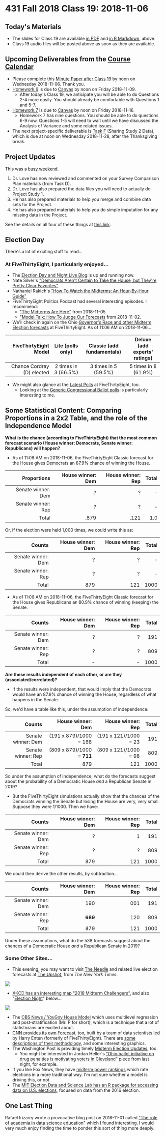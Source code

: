 # 431 Fall 2018 Class 19: 2018-11-06

## Today's Materials

- The slides for Class 19 are available [in PDF](https://github.com/THOMASELOVE/431-2018/blob/master/slides/class19/431_class-19-slides_2018.pdf) and [in R Markdown](https://github.com/THOMASELOVE/THOMASELOVE/431-2018/master/slides/class19/431_class-19-slides_2018.Rmd), above.
- Class 19 audio files will be posted above as soon as they are available.

## Upcoming Deliverables from the [Course Calendar](https://github.com/THOMASELOVE/431-2018/blob/master/calendar.md)

- Please complete this [Minute Paper after Class 19](http://bit.ly/431-2018-minute19) by noon on Wednesday 2018-11-06. Thank you.
- [Homework 6](https://github.com/THOMASELOVE/431-2018/blob/master/homework/Homework6/431-2018-hw6.md) is due to [Canvas](https://canvas.case.edu/) by noon on Friday 2018-11-09.
  - After today's Class 19, we anticipate you will be able to do Questions 2-4 more easily. You should already be comfortable with Questions 1 and 5-7.
- [Homework 7](https://github.com/THOMASELOVE/431-2018/blob/master/homework/Homework7/431-2018-hw7.md) is due to [Canvas](https://canvas.case.edu/) by noon on Friday 2018-11-16.
  - Homework 7 has nine questions. You should be able to do questions 6-9 now. Questions 1-5 will need to wait until we have discussed the Analysis of Variance and some related issues.
- The next project-specific deliverable is [Task F](https://thomaselove.github.io/431-2018-project/taskF.html) (Sharing Study 2 Data), which is due at noon on Wednesday 2018-11-28, after the Thanksgiving break.

## Project Updates

This was a [busy weekend](https://github.com/THOMASELOVE/431-2018-project/tree/master/survey-results).

1. Dr. Love has now reviewed and commented on your Survey Comparison Plan materials (from Task D). 
2. Dr. Love has also prepared the data files you will need to actually do Project Study 1.
3. He has also prepared materials to help you merge and combine data sets for the Project.
4. He has also prepared materials to help you do simple imputation for any missing data in the Project.

See the details on all four of these things at [this link](https://github.com/THOMASELOVE/431-2018-project/tree/master/survey-results).

## Election Day

There's a lot of exciting stuff to read...

### At FiveThirtyEight, I particularly enjoyed...

- The [Election Day and Night Live Blog](https://fivethirtyeight.com/live-blog/2018-election-results-coverage/) is up and running now.
- Nate Silver's ["Democrats Aren't Certain to Take the House, but They're Pretty Clear Favorites"](https://fivethirtyeight.com/features/final-election-update-democrats-arent-certain-to-take-the-house-but-theyre-pretty-clear-favorites/)
- Nathaniel Rakich's ["How To Watch the Midterms: An Hour-By-Hour Guide"](https://fivethirtyeight.com/features/2018-election-polls-close/) 
- FiveThirtyEight Politics Podcast had several interesting episodes. I recommend:
  - ["The Midterms Are Here"](https://fivethirtyeight.com/features/politics-podcast-the-midterms-are-here) from 2018-11-05.
  - ["Model Talk: How To Judge Our Forecasts](https://fivethirtyeight.com/features/politics-podcast-how-to-judge-our-forecasts/) from 2018-11-02.
- We'll check in again on the Ohio [Governor's Race and other Midterm Election forecasts](https://projects.fivethirtyeight.com/2018-midterm-election-forecast/governor/) at FiveThirtyEight. As of 11:06 AM on 2018-11-06...

FiveThirtyEight Model | Lite (polls only) | Classic (add fundamentals) | Deluxe (add experts' ratings)
-------------------------: | :--------------------: | :--------------------: | :--------------------:
Chance Cordray (D) elected | 2 times in 3 (66.5%) | 3 times in 5 (59.5%) | 5 times in 8 (61.9%)

- We might also glance at the [Latest Polls](https://projects.fivethirtyeight.com/polls/) at FiveThirtyEight, too.
  - Looking at the [Generic Congressional Ballot polls](https://projects.fivethirtyeight.com/congress-generic-ballot-polls/) is particularly interesting to me.
  
## Some Statistical Content: Comparing Proportions in a 2x2 Table, and the role of the Independence Model

**What is the chance (according to FiveThirtyEight) that the most common forecast scenario (House winner: Democrats, Senate winner: Republicans) will happen?**

- As of 11:06 AM on 2018-11-06, the FiveThirtyEight Classic forecast for the House gives Democrats an 87.9% chance of winning the House.

Proportions | House winner: Dem  | House winner: Rep | Total
----------: | ---------: | -------: | -------:
Senate winner: Dem | ? | ? | -
Senate winner: Rep | ? | ? | -
Total              | .879 | .121 | 1.0

Or, if the election were held 1,000 times, we could write this as:

Counts | House winner: Dem  | House winner: Rep | Total
----------: | ---------: | -------: | -------:
Senate winner: Dem | ? | ? | -
Senate winner: Rep | ? | ? | -
Total              | 879 | 121 | 1000



- As of 11:06 AM on 2018-11-06, the FiveThirtyEight Classic forecast for the House gives Republicans an 80.9% chance of winning (keeping) the Senate.

Counts | House winner: Dem  | House winner: Rep | Total
----------: | ---------: | -------: | --------:
Senate winner: Dem | ? | ? | 191
Senate winner: Rep | ? | ? | 809
Total | - | - | 1000

**Are these results independent of each other, or are they (associated/correlated)?** 

- If the results were independent, that would imply that the Democrats would have an 87.9% chance of winning the House, regardless of what happens in the Senate.

So, we'd have a table like this, under the assumption of independence:

Counts | House winner: Dem  | House winner: Rep | Total
----------: | ---------: | -------: | -------:
Senate winner: Dem | (191 x 879)/1000 = 168 | (191 x 121)/1000 = 23 | 191
Senate winner: Rep | (809 x 879)/1000 = **711** | (809 x 121)/1000 = 98 | 809
Total              | 879 | 121 | 1000

So under the assumption of independence, what do the forecasts suggest about the probability of a Democratic House *and* a Republican Senate in 2019?

- But the FiveThirtyEight simulations actually show that the chances of the Democrats winning the Senate but losing the House are very, very small. Suppose they were 1/1000. Then we have:

Counts | House winner: Dem  | House winner: Rep | Total
----------: | ---------: | -------: | -------:
Senate winner: Dem | ? | 1 | 191
Senate winner: Rep | ? | ? | 809
Total              | 879 | 121 | 1000

We could then derive the other results, by subtraction...

Counts | House winner: Dem  | House winner: Rep | Total
----------: | ---------: | -------: | -------:
Senate winner: Dem | 190 | 001 | 191
Senate winner: Rep | **689** | 120  | 809
Total              | 879 | 121 | 1000

Under these assumptions, what do the 538 forecasts suggest about the chances of a Democratic House *and* a Republican Senate in 2019?

### Some Other Sites...

- This evening, you may want to visit [The Needle](https://www.nytimes.com/2018/11/05/upshot/needle-election-night-2018-midterms.html) and related live election forecasts at [The Upshot](https://www.nytimes.com/section/upshot), from *The New York Times*.

![](https://static01.nyt.com/images/2018/11/05/upshot/needle-3-by/needle-3-by-jumbo.png?quality=90&auto=webp)

- [XKCD has an interesting map "2018 Midterm Challengers"](https://xkcd.com/2067/), and also "[Election Night](https://xkcd.com/2068/)" below...

![](https://imgs.xkcd.com/comics/election_night.png)

- The [CBS News / YouGov House Model](https://today.yougov.com/topics/politics/articles-reports/2018/11/04/cbs-newsyougov-house-model-democrats-225-republica) which uses multilevel regression and post-stratification (Mr. P for short), which is a technique that a lot of statisticians are excited about. 
- [CNN provides its own Forecast](https://www.cnn.com/election/2018/forecast), too, built by a team of data scientists led by Harry Enten (formerly of FiveThirtyEight). There are [some descriptions of their methodology](https://www.cnn.com/2018/10/12/politics/the-forecast-methodology/index.html), and some interesting graphics.
- The Washington Post is providing timely [Midterm Election Updates](https://www.washingtonpost.com/politics/2018/live-updates/midterms/midterm-election-updates), too. 
  - You might be interested in Jordan Heller's ["Ohio ballot initiative on drug penalties is motivating voters in Cleveland"](https://www.washingtonpost.com/politics/2018/live-updates/midterms/midterm-election-updates/ohio-ballot-initiative-on-drug-penalties-is-motivating-voters-in-cleveland/?utm_term=.9c3a2631e8d7) piece from last night, for example.
- If you like Fox News, they have [midterm power rankings](https://www.foxnews.com/midterms-2018) which rate elections in a more traditional way. I'm not sure whether a model is driving this, or not.
- The [MIT Election Data and Science Lab has an R package for accessing data on U.S. elections](https://github.com/MEDSL/elections), focused on data from the 2016 election.

## One Last Thing

Rafael Irizarry wrote a provocative blog post on 2018-11-01 called ["The role of academia in data science education"](https://simplystatistics.org/2018/11/01/the-role-of-academia-in-data-science-education/) which I found interesting. I would very much enjoy finding the time to ponder this sort of thing more deeply.

